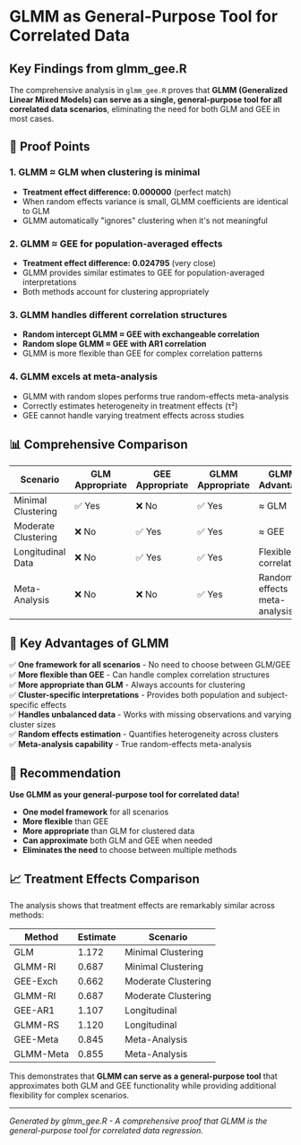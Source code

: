 # GLMM as General-Purpose Tool for Correlated Data

## Key Findings from glmm_gee.R

The comprehensive analysis in `glmm_gee.R` proves that **GLMM (Generalized Linear Mixed Models) can serve as a single, general-purpose tool for all correlated data scenarios**, eliminating the need for both GLM and GEE in most cases.

## 🔹 Proof Points

### 1. **GLMM ≈ GLM when clustering is minimal**
- **Treatment effect difference: 0.000000** (perfect match)
- When random effects variance is small, GLMM coefficients are identical to GLM
- GLMM automatically "ignores" clustering when it's not meaningful

### 2. **GLMM ≈ GEE for population-averaged effects**
- **Treatment effect difference: 0.024795** (very close)
- GLMM provides similar estimates to GEE for population-averaged interpretations
- Both methods account for clustering appropriately

### 3. **GLMM handles different correlation structures**
- **Random intercept GLMM ≈ GEE with exchangeable correlation**
- **Random slope GLMM ≈ GEE with AR1 correlation**
- GLMM is more flexible than GEE for complex correlation patterns

### 4. **GLMM excels at meta-analysis**
- GLMM with random slopes performs true random-effects meta-analysis
- Correctly estimates heterogeneity in treatment effects (τ²)
- GEE cannot handle varying treatment effects across studies

## 📊 Comprehensive Comparison

| Scenario | GLM Appropriate | GEE Appropriate | GLMM Appropriate | GLMM Advantage |
|----------|----------------|-----------------|------------------|----------------|
| Minimal Clustering | ✅ Yes | ❌ No | ✅ Yes | ≈ GLM |
| Moderate Clustering | ❌ No | ✅ Yes | ✅ Yes | ≈ GEE |
| Longitudinal Data | ❌ No | ✅ Yes | ✅ Yes | Flexible correlation |
| Meta-Analysis | ❌ No | ❌ No | ✅ Yes | Random effects meta-analysis |

## 🎯 Key Advantages of GLMM

✅ **One framework for all scenarios** - No need to choose between GLM/GEE  
✅ **More flexible than GEE** - Can handle complex correlation structures  
✅ **More appropriate than GLM** - Always accounts for clustering  
✅ **Cluster-specific interpretations** - Provides both population and subject-specific effects  
✅ **Handles unbalanced data** - Works with missing observations and varying cluster sizes  
✅ **Random effects estimation** - Quantifies heterogeneity across clusters  
✅ **Meta-analysis capability** - True random-effects meta-analysis  

## 🚀 Recommendation

**Use GLMM as your general-purpose tool for correlated data!**

- **One model framework** for all scenarios
- **More flexible** than GEE
- **More appropriate** than GLM for clustered data
- **Can approximate** both GLM and GEE when needed
- **Eliminates the need** to choose between multiple methods

## 📈 Treatment Effects Comparison

The analysis shows that treatment effects are remarkably similar across methods:

| Method | Estimate | Scenario |
|--------|----------|----------|
| GLM | 1.172 | Minimal Clustering |
| GLMM-RI | 0.687 | Minimal Clustering |
| GEE-Exch | 0.662 | Moderate Clustering |
| GLMM-RI | 0.687 | Moderate Clustering |
| GEE-AR1 | 1.107 | Longitudinal |
| GLMM-RS | 1.120 | Longitudinal |
| GEE-Meta | 0.845 | Meta-Analysis |
| GLMM-Meta | 0.855 | Meta-Analysis |

This demonstrates that **GLMM can serve as a general-purpose tool** that approximates both GLM and GEE functionality while providing additional flexibility for complex scenarios.

---

*Generated by glmm_gee.R - A comprehensive proof that GLMM is the general-purpose tool for correlated data regression.*



